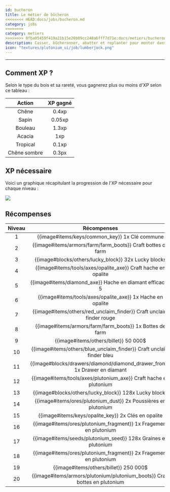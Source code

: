 ```yaml
---
id: bucheron
title: Le métier de bûcheron
<<<<<<<< HEAD:docs/jobs/bucheron.md
category: jobs
========
category: metiers
>>>>>>>> 0fba05459f419a21b15e20b89cc248a6fff7d71e:docs/metiers/bucheron.md
description: Casser, bûcheronner, abatter et replanter pour monter dans le classement
icon: "textures/plutonium_ui/job/lumberjack.png"
---
```

___
## Comment XP ?

Selon le type du bois et sa rareté, vous gagnerez plus ou moins d'XP selon ce tableau : 

Action | XP gagné
:------: | :------:
Chêne | 0.4xp
Sapin | 0.05xp
Bouleau | 1.3xp
Acacia | 1xp
Tropical | 0.1xp
Chêne sombre | 0.3px

## XP nécessaire

Voici un graphique récapitulant la progression de l'XP nécessaire pour chaque niveau :  

<img style="margin: 0 auto;" src="https://user-images.githubusercontent.com/66992287/178094749-db5116e3-0af8-4790-99fd-ce00874d3b66.png">

## Récompenses

Niveau | Récompenses
:----: | :---------: 
1 | {{image#items/keys/common_key}} 1x Clé commune 
2 | {{image#items/armors/farm/farm_boots}} Craft bottes de farm
3 | {{image#blocks/others/lucky_block}} 32x Lucky blocks
4 | {{image#items/tools/axes/opalite_axe}} Craft hache en opalite
5 | {{image#items/diamond_axe}} Hache en diamant efficacité 5
6 | {{image#items/tools/axes/opalite_axe}} 1x Hache en opalite
7 | {{image#items/others/red_unclaim_finder}} Craft unclaim finder rouge
8 | {{image#items/armors/farm/farm_boots}} 1x Bottes de farm
9 | {{image#items/others/billet}} 50 000$
10 | {{image#items/others/blue_unclaim_finder}} Craft unclaim finder bleu
11 | {{image#blocks/drawers/diamond/diamond_drawer_front}} 1x Drawer en diamant
12 | {{image#items/tools/axes/plutonium_axe}} Craft hache en plutonium
13 | {{image#blocks/others/lucky_block}} 128x Lucky blocks
14 | {{image#items/ores/plutonium_dust}} 2x Poussières en plutonium
15 | {{image#items/keys/opalite_key}} 2x Clés en opalite 
16 | {{image#items/ores/plutonium_fragment}} 1x Fragement en plutonium
17 | {{image#items/seeds/plutonium_seed}} 128x Graines en plutonium
18 | {{image#items/ores/plutonium_fragment}} 2x Fragement en plutonium
19 | {{image#items/others/billet}} 250 000$
20 | {{image#items/armors/plutonium/plutonium_boots}} Craft bottes en plutonium
